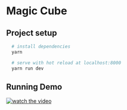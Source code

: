 # Magic Cube

## Project setup

``` bash
  # install dependencies
  yarn

  # serve with hot reload at localhost:8000
  yarn run dev
```

## Running Demo

[![watch the video](https://p1.meituan.net/travelcube/43401808901828d9fe8bf21fed260411164625.jpg)](https://flowplus.meituan.net/v1/mss_a002ed9fc97544cebd70304686903863/cube/1590919806173.mp4)